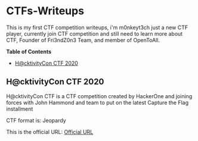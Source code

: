 # CTFs-Writeups
This is my first CTF competition writeups, i'm m0nkeyt3ch just a new CTF player, currently join CTF competition and still need to learn more about CTF, Founder of Fri3ndZ0n3 Team, and member of OpenToAll.

**Table of Contents**
  - [H@cktivityCon CTF 2020](#hcktivitycon-ctf-2020)

## H@cktivityCon CTF 2020
H@cktivityCon CTF is a CTF competition created by HackerOne and joining forces with John Hammond and team to put on the latest Capture the Flag installment

CTF format is: Jeopardy

This is the official URL: [Official URL](https://ctf.hacktivitycon.com/)